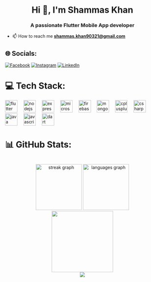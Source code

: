 <h1 align="center">Hi 👋, I'm Shammas Khan</h1>
<h3 align="center">A passionate Flutter Mobile App developer </h3>


- 📫 How to reach me **shammas.khan90321@gmail.com**


## 🌐 Socials:
[![Facebook](https://img.shields.io/badge/Facebook-%231877F2.svg?logo=Facebook&logoColor=white)](https://facebook.com/shammaskhann) [![Instagram](https://img.shields.io/badge/Instagram-%23E4405F.svg?logo=Instagram&logoColor=white)](https://instagram.com/shamas_khn01) [![LinkedIn](https://img.shields.io/badge/LinkedIn-%230077B5.svg?logo=linkedin&logoColor=white)](https://linkedin.com/in/shammaskhan) 

# 💻 Tech Stack:

<div align="left">
  <img src="https://cdn.jsdelivr.net/gh/devicons/devicon/icons/flutter/flutter-original.svg" height="40" alt="flutter logo"  />
  <img width="12" />
  <img src="https://cdn.jsdelivr.net/gh/devicons/devicon/icons/nodejs/nodejs-original.svg" height="40" alt="nodejs logo"  />
  <img width="12" />
  <img src="https://cdn.jsdelivr.net/gh/devicons/devicon/icons/express/express-original.svg" height="40" alt="express logo"  />
  <img width="12" />
  <img src="https://cdn.jsdelivr.net/gh/devicons/devicon/icons/microsoftsqlserver/microsoftsqlserver-plain.svg" height="40" alt="microsoftsqlserver logo"  />
  <img width="12" />
  <img src="https://cdn.jsdelivr.net/gh/devicons/devicon/icons/firebase/firebase-plain.svg" height="40" alt="firebase logo"  />
  <img width="12" />
  <img src="https://cdn.jsdelivr.net/gh/devicons/devicon/icons/mongodb/mongodb-original.svg" height="40" alt="mongodb logo"  />
  <img width="12" />
  <img src="https://cdn.jsdelivr.net/gh/devicons/devicon/icons/cplusplus/cplusplus-original.svg" height="40" alt="cplusplus logo"  />
  <img width="12" />
  <img src="https://cdn.jsdelivr.net/gh/devicons/devicon/icons/csharp/csharp-original.svg" height="40" alt="csharp logo"  />
  <img width="12" />
  <img src="https://cdn.jsdelivr.net/gh/devicons/devicon/icons/java/java-original.svg" height="40" alt="java logo"  />
  <img width="12" />
  <img src="https://cdn.jsdelivr.net/gh/devicons/devicon/icons/javascript/javascript-original.svg" height="40" alt="javascript logo"  />
  <img width="12" />
  <img src="https://cdn.jsdelivr.net/gh/devicons/devicon/icons/dart/dart-original.svg" height="40" alt="dart logo"  />
</div>

# 📊 GitHub Stats:
<br clear="both">
<div align="center">
  <img src="https://streak-stats.demolab.com?user=shammaskhann&locale=en&mode=daily&theme=dracula&hide_border=false&border_radius=5&order=3" height="150" alt="streak graph"  />
  <img src="https://github-readme-stats.vercel.app/api/top-langs?username=shammaskhann&locale=en&hide_title=false&layout=compact&card_width=320&langs_count=5&theme=dracula&hide_border=false&order=2" height="150" alt="languages graph"  />
</div>
<div align="center">
  <img height="200" src="https://media.giphy.com/media/CcwLAV11cALh3OuEJ5/giphy.gif?cid=ecf05e47eqe4ilha9wjwt95gr7mmc6r4b51h3ivsica63byu&ep=v1_gifs_search&rid=giphy.gif&ct=g"  />
</div>
<div align="center">
  <img src="https://profile-counter.glitch.me/shammaskhann/count.svg?"  />
</div>

<!-- Proudly created with GPRM ( https://gprm.itsvg.in ) -->
